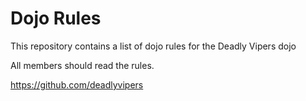 Dojo Rules
==========

This repository contains a list of dojo rules for the Deadly Vipers dojo

All members should read the rules.

https://github.com/deadlyvipers

